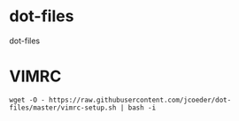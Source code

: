 # dot-files
dot-files

# VIMRC
`wget -O - https://raw.githubusercontent.com/jcoeder/dot-files/master/vimrc-setup.sh | bash -i`
